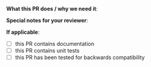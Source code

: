 <!--
Thanks for sending a pull request!  Here are some tips for you:
1. Make sure to read the Contributing Guide before submitting your PR (https://github.com/brigadecore/brigade/blob/main/docs/topics/developers.md) and that your contribution follows our Code of Conduct (https://opensource.microsoft.com/codeofconduct/).

2. If this PR closes another issue, add 'closes #<issue number>' somewhere in the PR summary. GitHub will automatically close that issue when this PR gets merged. Alternatively, adding 'refs #<issue number>' will not close the issue, but help provide the reviewer more context.

3. Work-in-progress PRs are welcome as a way to get early feedback - just prefix the title with [WIP].
-->

**What this PR does / why we need it**:

**Special notes for your reviewer**:

**If applicable**:
- [ ] this PR contains documentation
- [ ] this PR contains unit tests
- [ ] this PR has been tested for backwards compatibility
